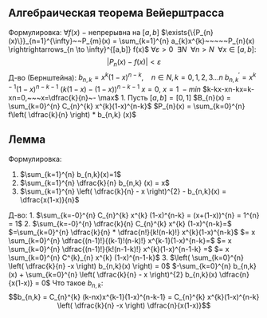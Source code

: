## Алгебраическая теорема Вейерштрасса
Формулировка:
$\forall{f(x)}~-$ непрерывна на $[a,b]$
$\exists{\{P_{n}(x)\}}_{n=1}^{\infty}~~P_{m}(x) = \sum_{k=1}^{n} a_{k}x^{k}~~~~~P_{n}(x) \rightrightarrows_{n \to \infty}^{[a,b]} f(x)$
$\forall{\varepsilon>0}~~\exists{N}~~\forall{n>N}~~\forall{x \in [a,b]}\mathpunct{:}$
$$|P_{n}(x)-f(x)|<\varepsilon$$
Д-во (Бернштейна):
$b_{n,k} = x^{k}(1-x)^{n-k},~~~~n \in N, k = 0,1,2,3\dots n$
$b^{'}_{n,k} = x^{k-1}(1-x)^{n-k-1}$
$(k(1-x) - (1-x))^{n-k-1}$
$x = 0,~x=1~-min$
$k-kx-xn-kx=k-xn=0,~~~x=\dfrac{k}{n}~- \max$
$1.$ Пусть $[a,b] = [0,1]$
$B_{n}(x) = \sum_{k=0}^{n} C_{n}^{k} x^{k}(1-x)^{n-k}$
$P_{n}(x) = \sum_{k=0}^{n} f\left( \dfrac{k}{n} \right) * b_{n,k} (x)$

## Лемма
Формулировка:
1) $\sum_{k=1}^{n} b_{n,k}(x)=1$
2) $\sum_{k=1}^{n} \dfrac{k}{n} b_{n,k} (x) = x$
3) $\sum_{k=1}^{n} \left( \dfrac{k}{n}  - x \right)^{2} - b_{n,k}(x) = \dfrac{x(1-x)}{n}$

Д-во:
${} 1.~ {}$$\sum_{k=-0}^{n} C_{n}^{k} x^{k} (1-x)^{n-k} = (x+(1-x))^{n} = 1^{n} = 1$
$2.~$$\sum_{k=-0}^{n} \dfrac{k}{n} C_{n}^{k} x^{k} (1-x)^{n-k}=$
$=\sum_{k=0}^{n} \dfrac{k}{n} * \dfrac{n!}{k!(n-k)!} x^{k}(1-x)^{n-k}$
$= x \sum_{k=0}^{n} \dfrac{(n-1)!}{(k-1)!(n-k)!} x^{k-1}(1-x)^{n-k}=$
$= x \sum_{k=0}^{n} \dfrac{(n-1)!}{k!(n-1-k)!} x^{k}(1-x)^{n-1-k} =$
$= x \sum_{k=0}^{n} C^{k}_{n} x^{k} (1-x)^{n-1-k}$
$3.~$$\left( \sum_{k=0}^{n} \left( \dfrac{k}{n} -x \right) b_{n,k}(x) \right) = 0$
$-\sum_{k=0}^{n} b_{n,k}(x) + \sum_{k=0}^{n} \left( \dfrac{k}{n} - x \right)^{2} b_{n,k}(x) \dfrac{n}{x(1-x)} = 0$
Что такое $b_{n,k}\mathpunct{:}~~$
$$b_{n,k} = C_{n}^{k} (k-nx)x^{k-1}(1-x)^{n-k-1} = C_{n}^{k} x^{k}(1-x)^{n-k} \left( \dfrac{k}{n} -x \right) \dfrac{n}{x(1-x)}$$
